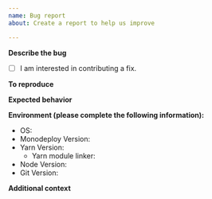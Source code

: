 ```yaml
---
name: Bug report
about: Create a report to help us improve

---
```


**Describe the bug**

<!-- A clear and concise description of what the bug is. -->

- [ ] I am interested in contributing a fix.

**To reproduce**

<!--
Steps to reproduce the behavior:
1. Setup '...'
2. Run command '....'
3. See error
-->

**Expected behavior**

<!-- A clear and concise description of what you expected to happen. -->

**Environment (please complete the following information):**

- OS: <!-- [e.g. Ubuntu 20.04, Mac OSX 10.14] -->
- Monodeploy Version: <!-- [e.g. 3.0] -->
- Yarn Version: <!-- [e.g. 3.2.0] -->
  - Yarn module linker: <!-- [e.g. pnp / pnpm / node-modules] -->
- Node Version: <!-- [e.g. 12.16.1] -->
- Git Version: <!-- [e.g. 2.33.0] -->

**Additional context**

<!-- Add any other context about the problem here. -->
